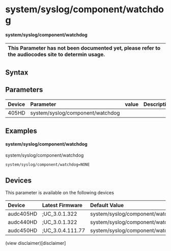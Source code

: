 ﻿---
description: system/syslog/component/watchdog
search: false
---

# system/syslog/component/watchdog

#### system/syslog/component/watchdog


| This Parameter has not been documented yet, please refer to the audiocodes site to determin usage.  | 
| :--- |

## Syntax

## Parameters
|Device|Parameter|value|Description|
|:---|:---|:---|:---|
| 405HD | system/syslog/component/watchdog |  |  |

## Examples
#### system/syslog/component/watchdog

system/syslog/component/watchdog

```
system/syslog/component/watchdog=NONE
```

## Devices
This parameter is available on the following devices

| Device | Latest Firmware | Default Value |
|:---|:---|:---|
| audc405HD | ;UC_3.0.1.322 | system/syslog/component/watchdog=NONE 
| audc440HD | ;UC_3.0.1.322 | system/syslog/component/watchdog=NONE 
| audc450HD | ;UC_3.0.4.111.77 | system/syslog/component/watchdog=NONE 

(view disclaimer)[disclaimer]
